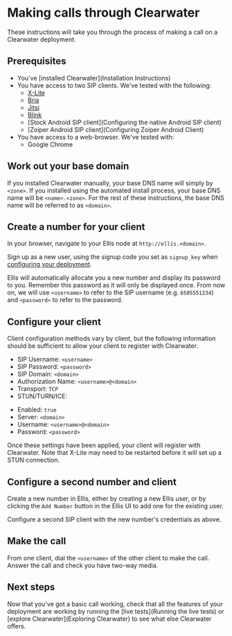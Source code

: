 # Making calls through Clearwater

These instructions will take you through the process of making a call on a Clearwater deployment.

## Prerequisites

* You've [installed Clearwater](Installation Instructions)
* You have access to two SIP clients.  We've tested with the following:
  - [X-Lite](http://www.counterpath.com/x-lite.html)
  - [Bria](www.counterpath.com/bria.html‎)
  - [Jitsi](https://jitsi.org/)
  - [Blink](http://icanblink.com/)
  - [Stock Android SIP client](Configuring the native Android SIP client)
  - [Zoiper Android SIP client](Configuring Zoiper Android Client)
* You have access to a web-browser.  We've tested with:
  - Google Chrome

## Work out your base domain

If you installed Clearwater manually, your base DNS name will simply by `<zone>`.  If you installed using the automated install process, your base DNS name will be `<name>.<zone>`.  For the rest of these instructions, the base DNS name will be referred to as `<domain>`.

## Create a number for your client

In your browser, navigate to your Ellis node at `http://ellis.<domain>`.

Sign up as a new user, using the signup code you set as `signup_key` when [configuring your deployment](https://github.com/Metaswitch/clearwater-docs/wiki/Installing%20a%20Chef%20client#add-deployment-specific-configuration).

Ellis will automatically allocate you a new number and display its password to you.  Remember this password as it will only be displayed once.  From now on, we will use `<username>` to refer to the SIP username (e.g. `6505551234`) and `<password>` to refer to the password.

## Configure your client

Client configuration methods vary by client, but the following information should be sufficient to allow your client to register with Clearwater.

* SIP Username: `<username>`
* SIP Password: `<password>`
* SIP Domain: `<domain>`
* Authorization Name: `<username>@<domain>`
* Transport: `TCP`
* STUN/TURN/ICE:
 - Enabled: `true`
 - Server: `<domain>`
 - Username: `<username>@<domain>`
 - Password: `<password>`

Once these settings have been applied, your client will register with Clearwater. Note that X-Lite may need to be restarted before it will set up a STUN connection.

## Configure a second number and client

Create a new number in Ellis, either by creating a new Ellis user, or by clicking the `Add Number` button in the Ellis UI to add one for the existing user.

Configure a second SIP client with the new number's credentials as above.

## Make the call

From one client, dial the `<username>` of the other client to make the call.  Answer the call and check you have two-way media.

## Next steps

Now that you've got a basic call working, check that all the features of your deployment are working by running the [live tests](Running the live tests) or [explore Clearwater](Exploring Clearwater) to see what else Clearwater offers.